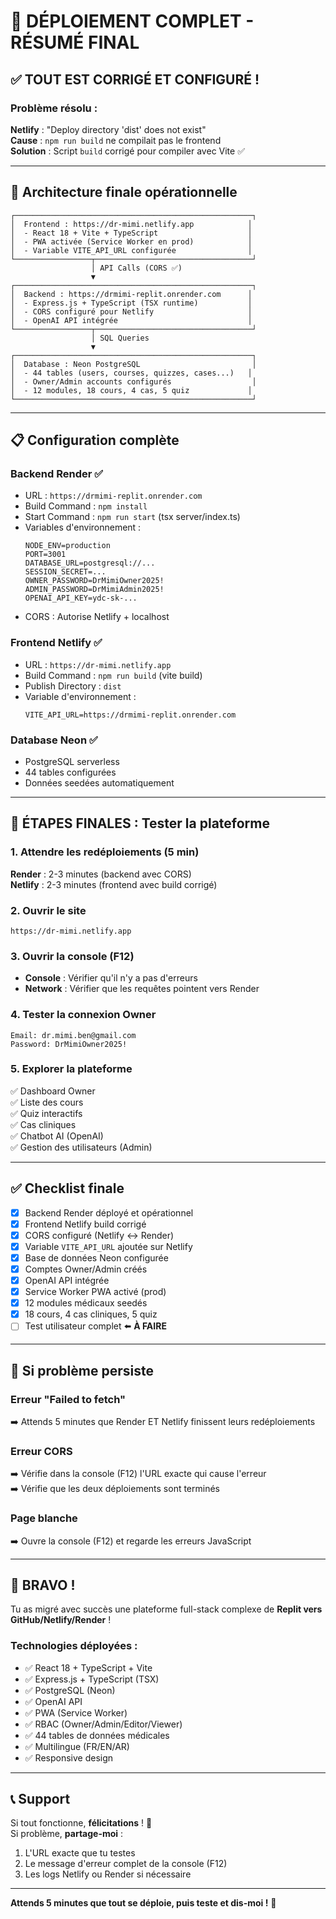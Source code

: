 # 🎉 DÉPLOIEMENT COMPLET - RÉSUMÉ FINAL

## ✅ **TOUT EST CORRIGÉ ET CONFIGURÉ !**

### Problème résolu :
**Netlify** : "Deploy directory 'dist' does not exist"  
**Cause** : `npm run build` ne compilait pas le frontend  
**Solution** : Script `build` corrigé pour compiler avec Vite ✅

---

## 🚀 **Architecture finale opérationnelle**

```
┌─────────────────────────────────────────────────────┐
│  Frontend : https://dr-mimi.netlify.app            │
│  - React 18 + Vite + TypeScript                    │
│  - PWA activée (Service Worker en prod)            │
│  - Variable VITE_API_URL configurée                │
└─────────────────┬───────────────────────────────────┘
                  │ API Calls (CORS ✅)
                  ▼
┌─────────────────────────────────────────────────────┐
│  Backend : https://drmimi-replit.onrender.com      │
│  - Express.js + TypeScript (TSX runtime)           │
│  - CORS configuré pour Netlify                     │
│  - OpenAI API intégrée                             │
└─────────────────┬───────────────────────────────────┘
                  │ SQL Queries
                  ▼
┌─────────────────────────────────────────────────────┐
│  Database : Neon PostgreSQL                         │
│  - 44 tables (users, courses, quizzes, cases...)   │
│  - Owner/Admin accounts configurés                  │
│  - 12 modules, 18 cours, 4 cas, 5 quiz             │
└─────────────────────────────────────────────────────┘
```

---

## 📋 **Configuration complète**

### Backend Render ✅
- URL : `https://drmimi-replit.onrender.com`
- Build Command : `npm install`
- Start Command : `npm run start` (tsx server/index.ts)
- Variables d'environnement :
  ```
  NODE_ENV=production
  PORT=3001
  DATABASE_URL=postgresql://...
  SESSION_SECRET=...
  OWNER_PASSWORD=DrMimiOwner2025!
  ADMIN_PASSWORD=DrMimiAdmin2025!
  OPENAI_API_KEY=ydc-sk-...
  ```
- CORS : Autorise Netlify + localhost

### Frontend Netlify ✅
- URL : `https://dr-mimi.netlify.app`
- Build Command : `npm run build` (vite build)
- Publish Directory : `dist`
- Variable d'environnement :
  ```
  VITE_API_URL=https://drmimi-replit.onrender.com
  ```

### Database Neon ✅
- PostgreSQL serverless
- 44 tables configurées
- Données seedées automatiquement

---

## 🧪 **ÉTAPES FINALES : Tester la plateforme**

### 1. Attendre les redéploiements (5 min)

**Render** : 2-3 minutes (backend avec CORS)  
**Netlify** : 2-3 minutes (frontend avec build corrigé)

### 2. Ouvrir le site

```
https://dr-mimi.netlify.app
```

### 3. Ouvrir la console (F12)

- **Console** : Vérifier qu'il n'y a pas d'erreurs
- **Network** : Vérifier que les requêtes pointent vers Render

### 4. Tester la connexion Owner

```
Email: dr.mimi.ben@gmail.com
Password: DrMimiOwner2025!
```

### 5. Explorer la plateforme

✅ Dashboard Owner  
✅ Liste des cours  
✅ Quiz interactifs  
✅ Cas cliniques  
✅ Chatbot AI (OpenAI)  
✅ Gestion des utilisateurs (Admin)

---

## ✅ **Checklist finale**

- [x] Backend Render déployé et opérationnel
- [x] Frontend Netlify build corrigé
- [x] CORS configuré (Netlify ↔ Render)
- [x] Variable `VITE_API_URL` ajoutée sur Netlify
- [x] Base de données Neon configurée
- [x] Comptes Owner/Admin créés
- [x] OpenAI API intégrée
- [x] Service Worker PWA activé (prod)
- [x] 12 modules médicaux seedés
- [x] 18 cours, 4 cas cliniques, 5 quiz
- [ ] Test utilisateur complet ⬅️ **À FAIRE**

---

## 🐛 **Si problème persiste**

### Erreur "Failed to fetch"
➡️ Attends 5 minutes que Render ET Netlify finissent leurs redéploiements

### Erreur CORS
➡️ Vérifie dans la console (F12) l'URL exacte qui cause l'erreur  
➡️ Vérifie que les deux déploiements sont terminés

### Page blanche
➡️ Ouvre la console (F12) et regarde les erreurs JavaScript

---

## 🎉 **BRAVO !**

Tu as migré avec succès une plateforme full-stack complexe de **Replit vers GitHub/Netlify/Render** !

### Technologies déployées :
- ✅ React 18 + TypeScript + Vite
- ✅ Express.js + TypeScript (TSX)
- ✅ PostgreSQL (Neon)
- ✅ OpenAI API
- ✅ PWA (Service Worker)
- ✅ RBAC (Owner/Admin/Editor/Viewer)
- ✅ 44 tables de données médicales
- ✅ Multilingue (FR/EN/AR)
- ✅ Responsive design

---

## 📞 **Support**

Si tout fonctionne, **félicitations** ! 🎉  
Si problème, **partage-moi** :
1. L'URL exacte que tu testes
2. Le message d'erreur complet de la console (F12)
3. Les logs Netlify ou Render si nécessaire

---

**Attends 5 minutes que tout se déploie, puis teste et dis-moi !** 🚀
